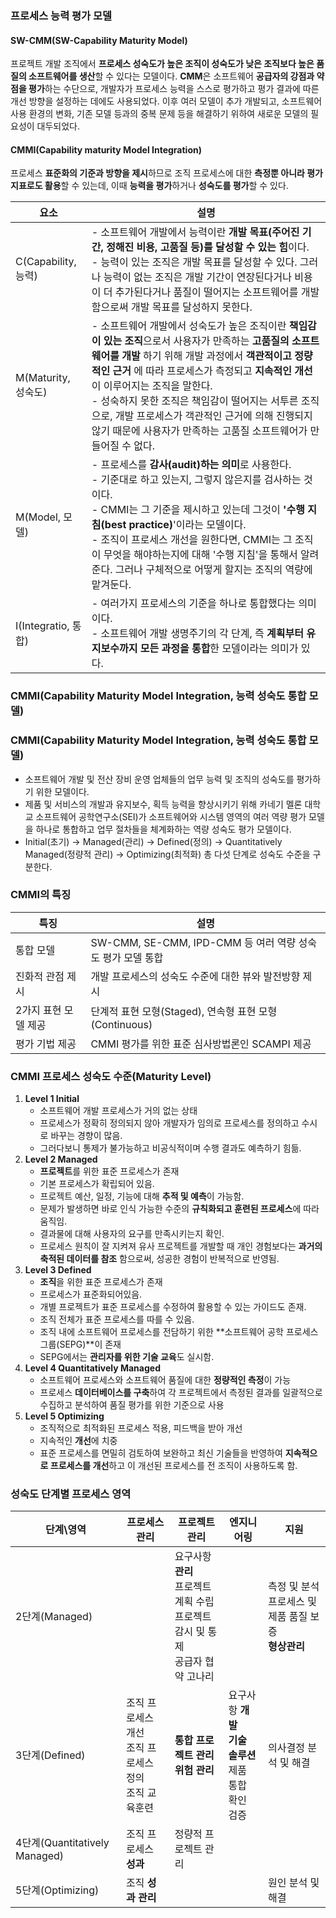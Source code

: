 ### 프로세스 능력 평가 모델

#### SW-CMM(SW-Capability Maturity Model)

프로젝트 개발 조직에서 **프로세스 성숙도가 높은 조직이 성숙도가 낮은 조직보다 높은 품질의 소프트웨어를 생산**할 수 있다는 모델이다. **CMM**은 소프트웨어 **공급자의 강점과 약점을 평가**하는 수단으로, 개발자가 프로세스 능력을 스스로 평가하고 평가 결과에 따른 개선 방향을 설정하는 데에도 사용되었다. 이후 여러 모델이 추가 개발되고, 소프트웨어 사용 환경의 변화, 기존 모델 등과의 중복 문제 등을 해결하기 위하여 새로운 모델의 필요성이 대두되었다.

#### CMMI(Capability maturity Model Integration)

프로세스 **표준화의 기준과 방향을 제시**하므로 조직 프로세스에 대한 **측정뿐 아니라 평가 지표로도 활용**할 수 있는데, 이때 **능력을 평가**하거나 **성숙도를 평가**할 수 있다.

| 요소                | 설명                                                         |
| ------------------- | ------------------------------------------------------------ |
| C(Capability, 능력) | - 소프트웨어 개발에서 능력이란 **개발 목표(주어진 기간, 정해진 비용, 고품질 등)를 달성할 수 있는 힘**이다.<br />- 능력이 있는 조직은 개발 목표를 달성할 수 있다. 그러나 능력이 없는 조직은 개발 기간이 연장된다거나 비용이 더 추가된다거나 품질이 떨어지는 소프트웨어를 개발함으로써 개발 목표를 달성하지 못한다. |
| M(Maturity, 성숙도) | - 소프트웨어 개발에서 성숙도가 높은 조직이란 **책임감이 있는 조직**으로서 사용자가 만족하는 **고품질의 소프트웨어를 개발** 하기 위해 개발 과정에서 **객관적이고 정량적인 근거** 에 따라 프로세스가 측정되고 **지속적인 개선**이 이루어지는 조직을 말한다.<br />- 성숙하지 못한 조직은 책임감이 떨어지는 서투른 조직으로, 개발 프로세스가 객관적인 근거에 의해 진행되지 않기 때문에 사용자가 만족하는 고품질 소프트웨어가 만들어질 수 없다. |
| M(Model, 모델)      | - 프로세스를 **감사(audit)하는 의미**로 사용한다.<br />- 기준대로 하고 있는지, 그렇지 않은지를 검사하는 것이다.<br />- CMMI는 그 기준을 제시하고 있는데 그것이 **'수행 지침(best practice)**'이라는 모델이다.<br />- 조직이 프로세스 개선을 원한다면, CMMI는 그 조직이 무엇을 해야하는지에 대해 '수행 지침'을 통해서 알려준다. 그러나 구체적으로 어떻게 할지는 조직의 역량에 맡겨둔다. |
| I(Integratio, 통합) | - 여러가지 프로세스의 기준을 하나로 통합했다는 의미이다.<br />- 소프트웨어 개발 생명주기의 각 단계, 즉 **계획부터 유지보수까지 모든 과정을 통합**한 모델이라는 의미가 있다. |



### CMMI(Capability Maturity Model Integration, 능력 성숙도 통합 모델)





### CMMI(Capability Maturity Model Integration, 능력 성숙도 통합 모델)

- 소프트웨어 개발 및 전산 장비 운영 업체들의 업무 능력 및 조직의 성숙도를 평가하기 위한 모델이다.
- 제품 및 서비스의 개발과 유지보수, 획득 능력을 향상시키기 위해 카네기 멜론 대학교 소프트웨어 공학연구소(SEI)가 소프트웨어와 시스템 영역의 여러 역량 평가 모델을 하나로 통합하고 업무 절차들을 체계화하는 역량 성숙도 평가 모델이다.
- Initial(초기) -> Managed(관리) -> Defined(정의) -> Quantitatively Managed(정량적 관리) -> Optimizing(최적화) 총 다섯 단계로 성숙도 수준을 구분한다.



### CMMI의 특징

| 특징                 | 설명                                                       |
| -------------------- | ---------------------------------------------------------- |
| 통합 모델            | SW-CMM, SE-CMM, IPD-CMM 등 여러 역량 성숙도 평가 모델 통합 |
| 진화적 관점 제시     | 개발 프로세스의 성숙도 수준에 대한 뷰와 발전방향 제시      |
| 2가지 표현 모델 제공 | 단계적 표현 모형(Staged), 연속형 표현 모형(Continuous)     |
| 평가 기법 제공       | CMMI 평가를 위한 표준 심사방법론인 SCAMPI 제공             |



### CMMI 프로세스 성숙도 수준(Maturity Level)

1. **Level 1 Initial**
   - 소프트웨어 개발 프로세스가 거의 없는 상태
   - 프로세스가 정확히 정의되지 않아 개발자가 임의로 프로세스를 정의하고 수시로 바꾸는 경향이 많음.
   - 그러다보니 통제가 불가능하고 비공식적이며 수행 결과도 예측하기 힘듦.
2. **Level 2 Managed**
   - **프로젝트**를 위한 표준 프로세스가 존재
   - 기본 프로세스가 확립되어 있음.
   - 프로젝트 예산, 일정, 기능에 대해 **추적 및 예측**이 가능함.
   - 문제가 발생하면 바로 인식 가능한 수준의 **규칙화되고 훈련된 프로세스**에 따라 움직임.
   - 결과물에 대해 사용자의 요구를 만족시키는지 확인.
   - 프로세스 원칙이 잘 지켜져 유사 프로젝트를 개발할 때 개인 경험보다는 **과거의 축적된 데이터를 참조** 함으로써, 성공한 경험이 반복적으로 반영됨.
3. **Level 3 Defined**
   - **조직**을 위한 표준 프로세스가 존재
   - 프로세스가 표준화되어있음.
   - 개별 프로젝트가 표준 프로세스를 수정하여 활용할 수 있는 가이드도 존재.
   - 조직 전체가 표준 프로세스를 따를 수 있음.
   - 조직 내에 소프트웨어 프로세스를 전담하기 위한 **소프트웨어 공학 프로세스 그룹(SEPG)**이 존재
   - SEPG에서는 **관리자를 위한 기술 교육**도 실시함.
4. **Level 4 Quantitatively Managed**
   - 소프트웨어 프로세스와 소프트웨어 품질에 대한 **정량적인 측정**이 가능
   - 프로세스 **데이터베이스를 구축**하여 각 프로젝트에서 측정된 결과를 일괄적으로 수집하고 분석하여 품질 평가를 위한 기준으로 사용
5. **Level 5 Optimizing**
   - 조직적으로 최적화된 프로세스 적용, 피드백을 받아 개선
   - 지속적인 **개선**에 치중
   - 표준 프로세스를 면밀히 검토하여 보완하고 최신 기술들을 반영하여 **지속적으로 프로세스를 개선**하고 이 개선된 프로세스를 전 조직이 사용하도록 함.



### 성숙도 단계별 프로세스 영역

| 단계\영역                     | 프로세스 관리                                                | 프로젝트 관리                                                | 엔지니어링                                                   | 지원                                                         |
| ----------------------------- | ------------------------------------------------------------ | ------------------------------------------------------------ | ------------------------------------------------------------ | ------------------------------------------------------------ |
| 2단계(Managed)                |                                                              | 요구사항 **관리**<br />프로젝트 계획 수립<br />프로젝트 감시 및 통제<br />공급자 협약 고나리 |                                                              | 측정 및 분석<br />프로세스 및 제품 품질 보증<br />**형상관리** |
| 3단계(Defined)                | 조직 프로세스 개선<br />조직 프로세스 정의<br />조직 교육훈련 | **통합 프로젝트 관리**<br />**위험 관리**                    | 요구사항 **개발**<br />**기술 솔루션**<br />제품 통합<br />확인<br />검증 | 의사결정 분석 및 해결                                        |
| 4단계(Quantitatively Managed) | 조직 프로세스 **성과**                                       | 정량적 프로젝트 관리                                         |                                                              |                                                              |
| 5단계(Optimizing)             | 조직 **성과 관리**                                           |                                                              |                                                              | 원인 분석 및 해결                                            |

